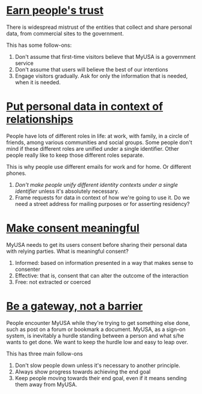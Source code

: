 # [Earn people's trust](#trust)

There is widespread mistrust of the entities that collect and share personal data, from commercial sites to the government. 

This has some follow-ons: 

1. Don't assume that first-time visitors believe that MyUSA is a government service
2. Don't assume that users will believe the best of our intentions
3. Engage visitors gradually. Ask for only the information that is needed, when it is needed. 

# [Put personal data in context of relationships](#context)

People have lots of different roles in life: at work, with family, in a circle of friends, among various communities and social groups. Some people don't mind if these different roles are unified under a single identifier. Other people really like to keep those different roles separate. 

This is why people use different emails for work and for home. Or different phones. 

1. _Don't make people unify different identity contexts under a single identifier_ unless it's absolutely necessary. 
2. Frame requests for data in context of how we're going to use it. Do we need a street address for mailing purposes or for asserting residency?


# [Make consent meaningful](#consent)

MyUSA needs to get its users consent before sharing their personal data with relying parties. What is meaningful consent? 

1. Informed: based on information presented in a way that makes sense to consenter
2. Effective: that is, consent that can alter the outcome of the interaction
3. Free: not extracted or coerced

# [Be a gateway, not a barrier](#block)
People encounter MyUSA while they're trying to get something else done, such as post on a forum or bookmark a document. MyUSA, as a sign-on system, is inevitably a hurdle standing between a person and what s/he wants to get done. We want to keep the hurdle low and easy to leap over.

This has three main follow-ons

1. Don't slow people down unless it's necessary to another principle.
2. Always show progress towards achieving the end goal
3. Keep people moving towards their end goal, even if it means sending them away from MyUSA.
